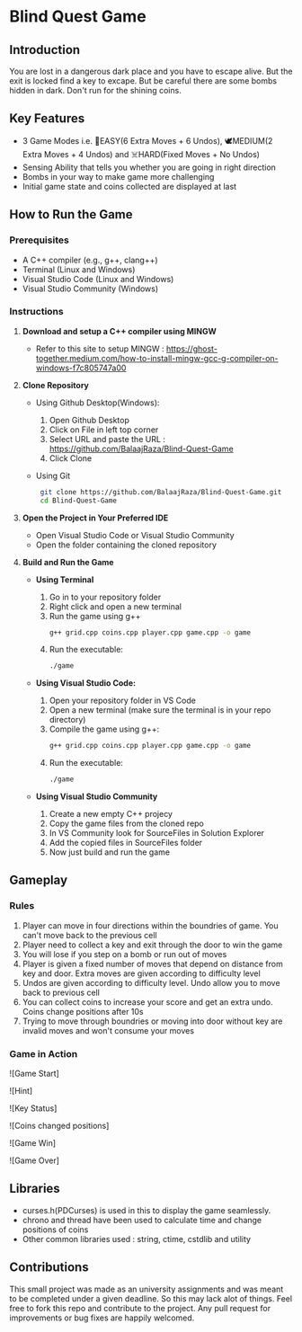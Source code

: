 # Blind Quest Game

## Introduction
You are lost in a dangerous dark place and you have to escape alive. But the exit is locked find a key to excape. But be careful there are some bombs hidden in dark. Don't run for the shining coins.

## Key Features
- 3 Game Modes i.e. 🎂EASY(6 Extra Moves + 6 Undos), 🕊️MEDIUM(2 Extra Moves + 4 Undos) and ☠️HARD(Fixed Moves + No Undos)
- Sensing Ability that tells you whether you are going in right direction
- Bombs in your way to make game more challenging
- Initial game state and coins collected are displayed at last

## How to Run the Game
### Prerequisites
- A C++ compiler (e.g., g++, clang++)
- Terminal (Linux and Windows)
- Visual Studio Code (Linux and Windows)
- Visual Studio Community (Windows)

### Instructions
1. **Download and setup a C++ compiler using MINGW**
   - Refer to this site to setup MINGW : https://ghost-together.medium.com/how-to-install-mingw-gcc-g-compiler-on-windows-f7c805747a00
2. **Clone Repository**
   - Using Github Desktop(Windows):
     1. Open Github Desktop
     2. Click on File in left top corner
     3. Select URL and paste the URL : https://github.com/BalaajRaza/Blind-Quest-Game
     4. Click Clone
        
    - Using Git
      ```bash
       git clone https://github.com/BalaajRaza/Blind-Quest-Game.git
       cd Blind-Quest-Game
      ```
3. **Open the Project in Your Preferred IDE**
   - Open Visual Studio Code or Visual Studio Community
   - Open the folder containing the cloned repository

4. **Build and Run the Game**
   - **Using Terminal**
     1. Go in to your repository folder
     2. Right click and open a new terminal
     3. Run the game using g++
         ```bash
        g++ grid.cpp coins.cpp player.cpp game.cpp -o game
        ```
     4. Run the executable:
        ```bash
        ./game
        ```
        
   - **Using Visual Studio Code:**
     1. Open your repository folder in VS Code
     2. Open a new terminal (make sure the terminal is in your repo directory)
     3. Compile the game using g++:
        ```bash
        g++ grid.cpp coins.cpp player.cpp game.cpp -o game
        ```
     4. Run the executable:
        ```bash
        ./game
        ```

   - **Using Visual Studio Community**
       1. Create a new empty C++ projecy
       2. Copy the game files from the cloned repo
       3. In VS Community look for SourceFiles in Solution Explorer
       4. Add the copied files in SourceFiles folder
       5. Now just build and run the game

## Gameplay 
### Rules
  1. Player can move in four directions within the boundries of game. You can't move back to the previous cell
  2. Player need to collect a key and exit through the door to win the game
  3. You will lose if you step on a bomb or run out of moves
  4. Player is given a fixed number of moves that depend on distance from key and door. Extra moves are given according to difficulty level
  5. Undos are given according to difficulty level. Undo allow you to move back to previous cell
  6. You can collect coins to increase your score and get an extra undo. Coins change positions after 10s
  7.  Trying to move through boundries or moving into door without key are invalid moves and won't consume your moves

### Game in Action
![Game Start]

![Hint]

![Key Status]

![Coins changed positions]

![Game Win]

![Game Over]

## Libraries
 - curses.h(PDCurses) is used in this to display the game seamlessly.
 - chrono and thread have been used to calculate time and change positions of coins
 - Other common libraries used : string, ctime, cstdlib and utility

## Contributions
This small project was made as an university assignments and was meant to be completed under a given deadline. So this may lack alot of things. Feel free to fork this repo and contribute to the project. Any pull request for improvements or bug fixes are happily welcomed.

